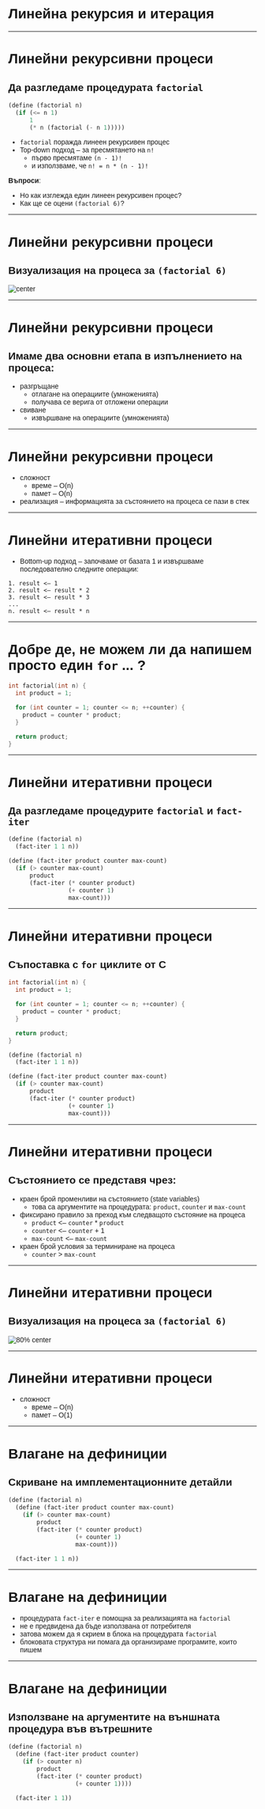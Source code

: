 <style type="text/css">
html, body, div, p { font-family: Helvetica; }
</style>

# Линейна рекурсия и итерация

---

# Линейни рекурсивни процеси

## Да разгледаме процедурата `factorial`

```scheme
(define (factorial n)
  (if (<= n 1) 
      1 
      (* n (factorial (- n 1)))))
```

- `factorial` поражда линеен рекурсивен процес
- Top-down подход – за пресмятането на `n!`
  - първо пресмятаме `(n - 1)!`
  - и използваме, че `n! = n * (n - 1)!`

**Въпроси**:
- Но как изглежда един линеен рекурсивен процес?
- Как ще се оцени `(factorial 6)`? 

---

# Линейни рекурсивни процеси

## Визуализация на процеса за `(factorial 6)`

![center](images/factorial-recursive-process.png)

---

# Линейни рекурсивни процеси

## Имаме два основни етапа в изпълнението на процеса:

- разгръщане
  - отлагане на операциите (умноженията)
  - получава се верига от отложени операции
- свиване
  - извършване на операциите (умноженията)

---

# Линейни рекурсивни процеси

- сложност
  - време – O(n)
  - памет – O(n)
- реализация – информацията за състоянието на процеса се пази в стек

---

# Линейни итеративни процеси

- Bottom-up подход – започваме от базата 1 и извършваме последователно следните операции:
```
1. result <– 1
2. result <– result * 2
3. result <– result * 3
...
n. result <– result * n
```
---

# Добре де, не можем ли да напишем просто един `for` ... ?

```c
int factorial(int n) {
  int product = 1;

  for (int counter = 1; counter <= n; ++counter) {
    product = counter * product;
  }

  return product;
}
```

---

# Линейни итеративни процеси

## Да разгледаме процедурите `factorial` и `fact-iter`

```scheme
(define (factorial n)
  (fact-iter 1 1 n))

(define (fact-iter product counter max-count)
  (if (> counter max-count)
      product
      (fact-iter (* counter product)
                 (+ counter 1)
                 max-count)))
```

---

# Линейни итеративни процеси

## Съпоставка с `for` циклите от C

```c
int factorial(int n) {
  int product = 1;

  for (int counter = 1; counter <= n; ++counter) {
    product = counter * product;
  }

  return product;
}
```

```scheme
(define (factorial n)
  (fact-iter 1 1 n))

(define (fact-iter product counter max-count)
  (if (> counter max-count)
      product
      (fact-iter (* counter product)
                 (+ counter 1)
                 max-count)))
```

---

# Линейни итеративни процеси

## Състоянието се представя чрез:

- краен брой променливи на състоянието (state variables)
  - това са аргументите на процедурата: `product`, `counter` и `max-count`
- фиксирано правило за преход към следващото състояние на процеса
  - `product` <– `counter` * `product`
  - `counter` <– `counter` + 1
  - `max-count` <– `max-count`
- краен брой условия за терминиране на процеса
  - `counter` > `max-count`

---

# Линейни итеративни процеси

## Визуализация на процеса за `(factorial 6)`

![80% center](images/factorial-iterative-process.png)

---

# Линейни итеративни процеси

- сложност
  - време – O(n)
  - памет – O(1)

---

# Влагане на дефиниции

## Скриване на имплементационните детайли

```scheme
(define (factorial n)
  (define (fact-iter product counter max-count)
    (if (> counter max-count)
        product
        (fact-iter (* counter product)
                   (+ counter 1)
                   max-count)))

  (fact-iter 1 1 n))
```

---

# Влагане на дефиниции

- процедурата `fact-iter` е помощна за реализацията на `factorial`
- не е предвидена да бъде използвана от потребителя
- затова можем да я скрием в блока на процедурата `factorial`
- блоковата структура ни помага да организираме програмите, които пишем

---

# Влагане на дефиниции

## Използване на аргументите на външната процедура във вътрешните

```scheme
(define (factorial n)
  (define (fact-iter product counter)
    (if (> counter n)
        product
        (fact-iter (* counter product)
                   (+ counter 1))))

  (fact-iter 1 1))
```
